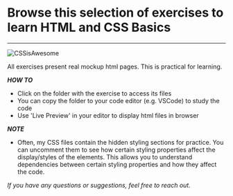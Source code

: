 # Browse this selection of exercises to learn HTML and CSS Basics

-----

![CSSisAwesome](https://user-images.githubusercontent.com/78743837/111850920-dd965b80-8911-11eb-8683-17e71fc0586f.png)


All exercises present real mockup html pages. This is practical for learning. 

***HOW TO***
- Click on the folder with the exercise to access its files
- You can copy the folder to your code editor (e.g. VSCode) to study the code
- Use 'Live Preview' in your editor to display html files in browser 

***NOTE***
- Often, my CSS files contain the hidden styling sections for practice. You can uncomment them to see how certain styling properties affect the display/styles of the elements. This allows you to understand dependencies between certain styling properties and how they affect the code. 

*If you have any questions or suggestions, feel free to reach out.* 



